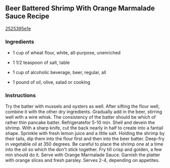 ## Beer Battered Shrimp With Orange Marmalade Sauce Recipe

[2525395e1e](http://cookeatshare.com/recipes/beer-battered-shrimp-with-orange-marmalade-sauce-82906)

### Ingredients

 - 1 cup of wheat flour, white, all-purpose, unenriched

 - 1 1/2 teaspoon of salt, table

 - 1 cup of alcoholic beverage, beer, regular, all

 - 1 pound of oil, olive, salad or cooking

### Instructions

Try the batter with mussels and oysters as well. After sifting the flour well, combine it with the other dry ingredients. Gradually add in the beer, stirring well with a wire whisk. The consistency of the batter should be which of rather thin pancake batter. Refrigeratefor 5-10 min. Shell and devein the shrimp. With a sharp knife, cut the back nearly in half to create into a fantail shape. Sprinkle with fresh lemon juice and a little salt. Holding the shrimp by their tails, dip them into the flour first and then into the beer batter. Deep-fry in vegetable oil at 350 degrees. Be careful to place the shrimp one at a time into the oil so which the don't stick together. Fry till crisp and golden, a few min should do it. Serve with Orange Marmalade Sauce. Garnish the platter with orange slices and fresh parsley. Serves 2-4, depending on appetites.